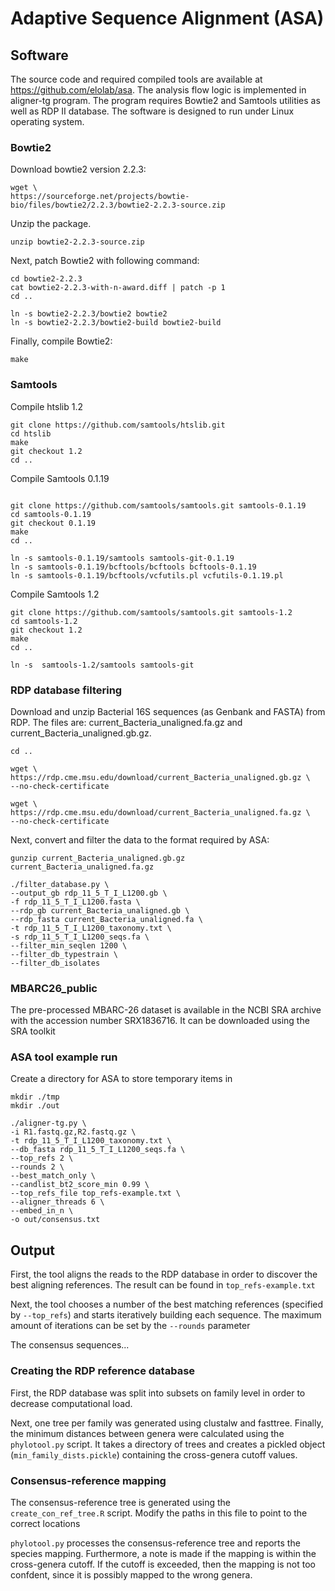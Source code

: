 # Adaptive Sequence Alignment (ASA)

## Software
The source code and required compiled tools are available at https://github.com/elolab/asa.
The analysis flow logic is implemented in aligner-tg program. The program requires Bowtie2 and Samtools utilities as well as RDP II database. The software is designed to run under Linux operating system.  

### Bowtie2

Download bowtie2 version 2.2.3: 

```
wget \
https://sourceforge.net/projects/bowtie-bio/files/bowtie2/2.2.3/bowtie2-2.2.3-source.zip
```
Unzip the package.

```
unzip bowtie2-2.2.3-source.zip
```

Next, patch Bowtie2 with following command:

```
cd bowtie2-2.2.3
cat bowtie2-2.2.3-with-n-award.diff | patch -p 1
cd ..

ln -s bowtie2-2.2.3/bowtie2 bowtie2
ln -s bowtie2-2.2.3/bowtie2-build bowtie2-build
```

Finally, compile Bowtie2:

```
make
```

### Samtools


Compile htslib 1.2

```
git clone https://github.com/samtools/htslib.git
cd htslib
make
git checkout 1.2
cd ..
```

Compile Samtools 0.1.19

```

git clone https://github.com/samtools/samtools.git samtools-0.1.19
cd samtools-0.1.19
git checkout 0.1.19
make
cd ..

ln -s samtools-0.1.19/samtools samtools-git-0.1.19
ln -s samtools-0.1.19/bcftools/bcftools bcftools-0.1.19
ln -s samtools-0.1.19/bcftools/vcfutils.pl vcfutils-0.1.19.pl
```

Compile Samtools 1.2

```
git clone https://github.com/samtools/samtools.git samtools-1.2
cd samtools-1.2
git checkout 1.2
make
cd ..

ln -s  samtools-1.2/samtools samtools-git

```

### RDP database filtering

Download and unzip Bacterial 16S sequences (as Genbank and FASTA) from RDP. The files are: current_Bacteria_unaligned.fa.gz and current_Bacteria_unaligned.gb.gz.

```
cd ..

wget \
https://rdp.cme.msu.edu/download/current_Bacteria_unaligned.gb.gz \
--no-check-certificate

wget \
https://rdp.cme.msu.edu/download/current_Bacteria_unaligned.fa.gz \
--no-check-certificate
```

Next, convert and filter the data to the format required by ASA:

```
gunzip current_Bacteria_unaligned.gb.gz current_Bacteria_unaligned.fa.gz

./filter_database.py \
--output_gb rdp_11_5_T_I_L1200.gb \
-f rdp_11_5_T_I_L1200.fasta \
--rdp_gb current_Bacteria_unaligned.gb \
--rdp_fasta current_Bacteria_unaligned.fa \
-t rdp_11_5_T_I_L1200_taxonomy.txt \
-s rdp_11_5_T_I_L1200_seqs.fa \
--filter_min_seqlen 1200 \
--filter_db_typestrain \
--filter_db_isolates
```
### MBARC26_public

The pre-processed MBARC-26 dataset is available in the NCBI SRA archive with the accession number SRX1836716. It can be downloaded using the SRA toolkit



### ASA tool example run

Create a directory for ASA to store temporary items in

```
mkdir ./tmp
mkdir ./out

./aligner-tg.py \
-i R1.fastq.gz,R2.fastq.gz \
-t rdp_11_5_T_I_L1200_taxonomy.txt \
--db_fasta rdp_11_5_T_I_L1200_seqs.fa \
--top_refs 2 \
--rounds 2 \
--best_match_only \
--candlist_bt2_score_min 0.99 \
--top_refs_file top_refs-example.txt \
--aligner_threads 6 \
--embed_in_n \
-o out/consensus.txt
```

## Output

First, the tool aligns the reads to the RDP database in order to discover the best aligning references. The result can be found in  `top_refs-example.txt`

Next, the tool chooses a number of the best matching references (specified by `--top_refs`) and starts iteratively building each sequence. The maximum amount of iterations can be set by the `--rounds` parameter

The consensus sequences...

### Creating the RDP reference database

First, the RDP database was split into subsets on family level in order to decrease computational load. 

Next, one tree per family was generated using clustalw and fasttree. Finally, the minimum distances between genera were calculated using the `phylotool.py` script. It takes a directory of trees and creates a pickled object (`min_family_dists.pickle`) containing the cross-genera cutoff values.


### Consensus-reference mapping 

The consensus-reference tree is generated using the `create_con_ref_tree.R` script. Modify the paths in this file to point to the correct locations


`phylotool.py` processes the consensus-reference tree and reports the species mapping. Furthermore, a note is made if the mapping is within the cross-genera cutoff. If the cutoff is exceeded, then the mapping is not too confdent, since it is possibly mapped to the wrong genera.
